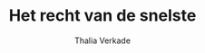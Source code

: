 ---
title: "Het recht van de snelste"
author: "Thalia Verkade"
isbn: ""
isbn13: "9789083000718"
rating: "3"
publisher: "De Correspondent"
pages: "254"
publishYear: "2020"
read: "2020"
goodreads_id: "53288287"
---